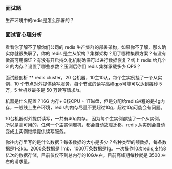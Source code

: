 ### 面试题
生产环境中的redis是怎么部署的？

### 面试官心理分析
看看你了解不了解你们公司的 redis 生产集群的部署架构，如果你不了解，那么确实你就很失职了，你的 redis 是主从架构？集群架构？用了哪种集群方案？有没有做高可用保证？有没有开启持久化机制确保可以进行数据恢复？线上 redis 给几个 G 的内存？设置了哪些参数？压测后你们 redis 集群承载多少 QPS？

面试题剖析
** redis cluster，20 台机器，10主10从，每个主实例挂了一个从实例，10 个节点对外提供读写服务，每个节点的读写高峰qps可能可以达到每秒 5 万，5 台机器最多是 50 万读写请求/s。

机器是什么配置？16G 内存+ 8核CPU + 1T磁盘，但是分配给redis进程的是4g内存，一般线上生产环境，redis的内存尽量不要超过10g，超过10g可能会有问题。

10台机器对外提供读写，一共有40g内存。
因为每个主实例都挂了一个从实例，所以是高可用的，任何一个主实例宕机，都会自动故障迁移，redis 从实例会自动变成主实例继续提供读写服务。

你往内存里写的是什么数据？每条数据的大小是多少？各种类型的额数据，每条数据是1-2kb。2000条数据是 1mb，1000万条数据是1g。一次操作10次redis,支持8亿次的数据存储，目前仅仅不到总内存的10G左右。目前高峰期每秒就是 3500 左右的请求量。

